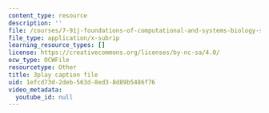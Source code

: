 ```yaml
---
content_type: resource
description: ''
file: /courses/7-91j-foundations-of-computational-and-systems-biology-spring-2014/1efcd73d2deb563d8ed38d89b5486f76_PdyARRNwi7I.vtt
file_type: application/x-subrip
learning_resource_types: []
license: https://creativecommons.org/licenses/by-nc-sa/4.0/
ocw_type: OCWFile
resourcetype: Other
title: 3play caption file
uid: 1efcd73d-2deb-563d-8ed3-8d89b5486f76
video_metadata:
  youtube_id: null
---
```

